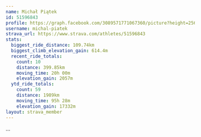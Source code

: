 ```yaml
---
name: Michał Piątek
id: 51596843
profile: https://graph.facebook.com/3089571771067360/picture?height=256&width=256
username: michal-piatek
strava_url: https://www.strava.com/athletes/51596843
stats:
  biggest_ride_distance: 109.74km
  biggest_climb_elevation_gain: 614.4m
  recent_ride_totals:
    count: 10
    distance: 399.85km
    moving_time: 20h 00m
    elevation_gain: 2057m
  ytd_ride_totals:
    count: 59
    distance: 1989km
    moving_time: 95h 28m
    elevation_gain: 17332m
layout: strava_member
--- 
```

...
